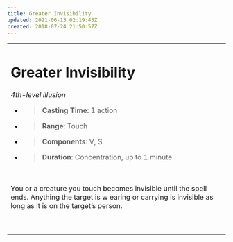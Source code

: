 ```yaml
---
title: Greater Invisibility
updated: 2021-06-13 02:19:45Z
created: 2018-07-24 21:50:57Z
---
```


<table><tbody><tr class="odd"><td><h1 id="greater-invisibility"><strong>Greater Invisibility</strong></h1><p><em>4th-level illusion</em></p><ul><li><blockquote><p><strong>Casting Time:</strong> 1 action</p></blockquote></li><li><blockquote><p><strong>Range</strong>: Touch</p></blockquote></li><li><blockquote><p><strong>Components</strong>: V, S</p></blockquote></li><li><blockquote><p><strong>Duration</strong>: Concentration, up to 1 minute</p></blockquote></li></ul><p> </p><p>You or a creature you touch becomes invisible until the spell ends. Anything the target is w earing or carrying is invisible as long as it is on the target’s person.</p><p> </p></td></tr></tbody></table>